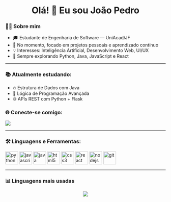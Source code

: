 <h1 align="center">Olá! 👋 Eu sou João Pedro</h1>

<p align="center">

  ### 👨‍💻 Sobre mim

- 🎓 Estudante de Engenharia de Software — UniAcad/JF  
- 🔭 No momento, focado em projetos pessoais e aprendizado contínuo  
- 💡 Interesses: Inteligência Artificial, Desenvolvimento Web, UI/UX  
- 🧠 Sempre explorando Python, Java, JavaScript e React

</p>

---
### 📚 Atualmente estudando:

- 🔥 Estrutura de Dados com Java
- 🧠 Lógica de Programação Avançada
- 🌐 APIs REST com Python + Flask

### 🌐 Conecte-se comigo:
<p align="left">
  <a href="https://www.linkedin.com/in/joaopedrosilvadealmeida00/" target="_blank"><img align="center" src="https://img.shields.io/badge/-LinkedIn-0A66C2?style=for-the-badge&logo=linkedin&logoColor=white" /></a>
</p>

---

### 🛠️ Linguagens e Ferramentas:

<p align="left">
  <img src="https://cdn.jsdelivr.net/gh/devicons/devicon/icons/python/python-original.svg" alt="python" width="40" height="40"/>
  <img src="https://cdn.jsdelivr.net/gh/devicons/devicon/icons/javascript/javascript-original.svg" alt="javascript" width="40" height="40"/>
  <img src="https://cdn.jsdelivr.net/gh/devicons/devicon/icons/java/java-original.svg" alt="java" width="40" height="40"/>
  <img src="https://cdn.jsdelivr.net/gh/devicons/devicon/icons/html5/html5-original.svg" alt="html5" width="40" height="40"/>
  <img src="https://cdn.jsdelivr.net/gh/devicons/devicon/icons/css3/css3-original.svg" alt="css3" width="40" height="40"/>
  <img src="https://cdn.jsdelivr.net/gh/devicons/devicon/icons/react/react-original.svg" alt="react" width="40" height="40"/>
  <img src="https://cdn.jsdelivr.net/gh/devicons/devicon/icons/nodejs/nodejs-original.svg" alt="nodejs" width="40" height="40"/>
  <img src="https://cdn.jsdelivr.net/gh/devicons/devicon/icons/git/git-original.svg" alt="git" width="40" height="40"/>
  
</p>

---



### 📊 Linguagens mais usadas

<p align="center">
  <img src="https://github-readme-stats.vercel.app/api/top-langs/?username=joaooopedro&layout=compact&theme=tokyonight&langs_count=8&hide_title=true" />
</p>
